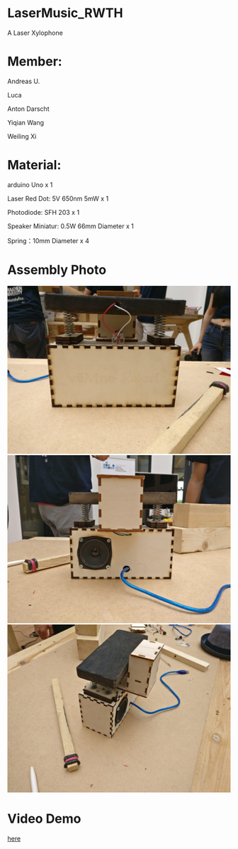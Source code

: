 # LaserMusic_RWTH
A Laser Xylophone

# Member: 
Andreas U.

Luca

Anton Darscht

Yiqian Wang

Weiling Xi

# Material:
arduino Uno x 1

Laser Red Dot: 5V 650nm 5mW x 1

Photodiode: SFH 203 x 1

Speaker Miniatur: 0.5W 66mm Diameter x 1

Spring：10mm Diameter x 4


# Assembly Photo
![front](https://raw.githubusercontent.com/notagenius/LaserMusic_RWTH/master/pics/front.jpeg)
![back](https://raw.githubusercontent.com/notagenius/LaserMusic_RWTH/master/pics/back.jpeg)
![side](https://raw.githubusercontent.com/notagenius/LaserMusic_RWTH/master/pics/side.jpeg)

# Video Demo

[here](https://www.youtu.be/tRMO9otwqVI)
